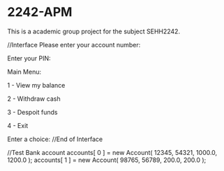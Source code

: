 # 2242-APM
This is a academic group project for the subject SEHH2242.


//Interface
Please enter your account number: 

Enter your PIN:

Main Menu:

1 - View my balance

2 - Withdraw cash

3 - Despoit funds

4 - Exit

Enter a choice:
//End of Interface


//Test Bank account
accounts[ 0 ] = new Account( 12345, 54321, 1000.0, 1200.0 );
accounts[ 1 ] = new Account( 98765, 56789, 200.0, 200.0 );
